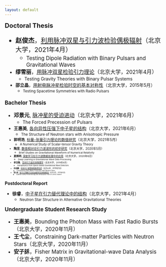 ```yaml
---
layout: default
---
```


<style>
table {
  font-family: arial, sans-serif;
  border-collapse: collapse;
  width: 100%;
}

td, th {
  border: 1px solid #dddddd;
  text-align: left;
  padding: 8px;
}

tr:nth-child(odd) {
  background-color: #dddddd;
}
</style>

<big><big> **Doctoral Thesis**

- **赵俊杰**，[利用脉冲双星与引力波检验偶极辐射](theses/ZhaoJunjie.pdf)（北京大学，2021年4月）
  - <small> Testing Dipole Radiation with Binary Pulsars and Gravitational Waves
  <!-- - <small> **Publications**: 
  [Zhao+PRD'19](https://doi.org/10.1103/PhysRevD.100.064034), 
  [Xu+PLB'20](https://doi.org/10.1016/j.physletb.2020.135283),
  [Liu+MNRAS'20](https://doi.org/10.1093/mnras/staa1512),
  [Miao+ApJ'20](https://doi.org/10.3847/1538-4357/ab9dfe),
  [Xia+PRD'21](https://journals.aps.org/prd/abstract/10.1103/PhysRevD.103.024040) -->
- **缪雪丽**，[用脉冲双星检验引力理论](theses/MiaoXueli.pdf)（北京大学，2021年4月）
  - <small> Testing Gravity Theories with Binary Pulsar Systems
  <!-- - <small> **Publications**: 
  [Miao+PRD'19](https://doi.org/10.1103/PhysRevD.99.123015), 
  [Miao+ApJ'20](https://doi.org/10.3847/1538-4357/ab9dfe), 
  [Wang+21](https://arxiv.org/abs/2103.15299), 
  [Wang+AcASn'21](TBA) -->
- **邵立晶**，[用射电脉冲星检验时空的基本对称性](theses/phd_thesis.pdf)（北京大学，2015年5月）
  - <small>Testing Spacetime Symmetries with Radio Pulsars

<big><big> **Bachelor Thesis**

- **邓景元**, [脉冲星的受迫进动](theses/DengJingyuan.pdf)（北京大学，2021年6月）
  - <small>The Forced Precession of Pulsars
- **王惠美**, [各向异性压强下中子星的结构](theses/WangHuimei.pdf)（北京大学，2021年6月）
  - <small>The Structure of Neutron stars with Anisotropic Pressure
- **郭明浩**, [标量-张量引力理论的数值研究](theses/GuoMinghao.pdf)（北京大学，2021年5月）
  - <small>A Numerical Study of Scalar-tensor Gravity Theory
- **陶昱**, [数值相对论引力波波形的初步研究](theses/TaoYu.pdf)（北京大学，2020年5月）
  - <small>Brief Studies on Gravitational Waveform of Numerical Relativity
- **夏鹤明**, [深度学习在引力波数据处理中的应用](theses/XiaHeming.pdf)（北京大学，2020年6月）
  - <small>Deep Learning in Gravitational Wave Data Processing
  <!-- - <small>**Publication**: 
  [Xia+PRD'21](https://journals.aps.org/prd/abstract/10.1103/PhysRevD.103.024040) -->
- **李汶隆**，[空间引力波天体物理学](theses/LiWenlong.pdf)（北京大学，2019年6月）
  - <small>Astrophysics from Space-based Gravitational Wave Detectors
- **孙忠鹏**，[利用中子星限制暗物质性质](theses/SunZhongpeng.pdf)（北京大学，2019年5月）
  - <small>Constraining Dark Matter Properties with Neutron Stars 
- **邵立晶**，[量子引力唯象学与洛伦兹破坏的天体物理检验](theses/bachelor_thesis.pdf)（北京大学，2010年6月）
  - <small>Quantum Gravity Phenomenology and Astrophysical Tests on Lorentz Violation



<big><big> **Postdoctoral Report**

- **徐睿**，[中子星在引力替代理论中的结构](theses/XuRui.pdf)（北京大学，2021年4月）
  - <small> Neutron Star Structure in Alternative Gravitational Theories




<big><big> **Undergraduate Student Research Study**

- **王惠美**，Bounding the Photon Mass with Fast Radio Bursts（北京大学，2020年11月）
  <!-- - <small> **Publication**: [Wang+21](https://arxiv.org/abs/2103.15299) -->
- **王弋尘**，Constraining Dark-matter Particles with Neutron Stars（北京大学，2020年11月）
  <!-- - <small> **Publication**: [Wang+AcASn'21](TBA) -->
- **安子訸**，Fisher Matrix in Gravitational-wave Data Analysis（北京大学，2020年11月）
